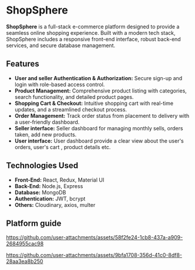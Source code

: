 # ShopSphere

**ShopSphere** is a full-stack e-commerce platform designed to provide a seamless online shopping experience. Built with a modern tech stack, ShopSphere includes a responsive front-end interface, robust back-end services, and secure database management. 

## Features

- **User and seller Authentication & Authorization:** Secure sign-up and login with role-based access control.
- **Product Management:** Comprehensive product listing with categories, search functionality, and detailed product pages.
- **Shopping Cart & Checkout:** Intuitive shopping cart with real-time updates, and a streamlined checkout process.
- **Order Management:** Track order status from placement to delivery with a user-friendly dashboard.
- **Seller interface:** Seller dashboard for managing monthly sells, orders taken, add new products.
- **User interface:** User dashboard provide a clear view about the  user's orders,  user's cart , product details etc.

## Technologies Used

- **Front-End:** React, Redux, Material UI
- **Back-End:** Node.js, Express
- **Database:** MongoDB
- **Authentication:** JWT, bcrypt
- **Others:** Cloudinary, axios, multer
  

## Platform guide 


https://github.com/user-attachments/assets/58f2fe24-1cb8-437a-a909-2684955cac98




https://github.com/user-attachments/assets/9bfa1708-356d-41c0-8df8-28aa3ea8b250



